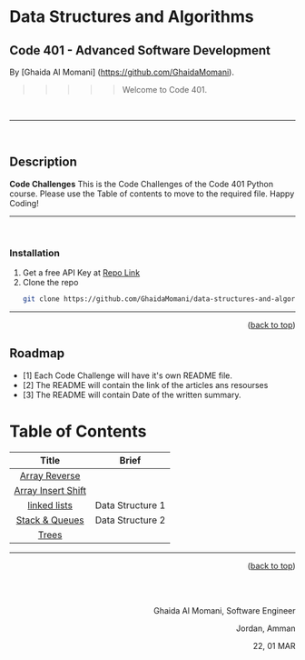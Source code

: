 # Data Structures and Algorithms

## Code 401 - Advanced Software Development
<!-- This is the reading notes repository where I keep my favorite articles with their sources.
       
       Hope you'll benefit from my reads, Enjoy!
-->




By [Ghaida Al Momani] (https://github.com/GhaidaMomani).

>>>>>Welcome to Code 401.
<br/>
<hr/>
<br/>


## Description
**Code Challenges** 
This is the Code Challenges of the Code 401 Python course.
Please use the Table of contents to move to the required file.
Happy Coding!



<hr/>
<br/>



### Installation

1. Get a free API Key at  [Repo Link](https://github.com/GhaidaMomani)
2. Clone the repo
   ```sh
   git clone https://github.com/GhaidaMomani/data-structures-and-algorithms.git
   ```




<hr/>
    <p align="right">(<a href="#top">back to top</a>)</p>

<!-- ROADMAP -->
## Roadmap

- [1] Each Code Challenge will have it's own README file.
- [2] The README will contain the link of the articles ans resourses
- [3] The README will contain Date of the written summary.




# Table of Contents

 |Title | Brief      |
 |:---------: |:--------------:|
 |[Array Reverse](array-reverse/ARRAYREVERSE.md)
 |[Array Insert Shift](array-insert-shift/array-insert-shift.md)| 
 |[linked lists ](linked-list/LINKEDLIST.md)| Data Structure 1  | CC 9,8,7,6
 |[Stack & Queues ](stacks-and-queues/STACKS%26QUEUES.md)| Data Structure 2 | CC 10
 |[Trees](bt-bst/trees/README.md)| 
<hr/>
<p align="right">(<a href="#top">back to top</a>)</p>

   


   
<!-- ## Note :

 
<hr/>
    <p align="right">(<a href="#top">back to top</a>)</p> -->





  <br/><br/>

<p align="right">Ghaida Al Momani, Software Engineer</p>
<p align="right">Jordan, Amman</p>
  <p align="right">22, 01 MAR </p>